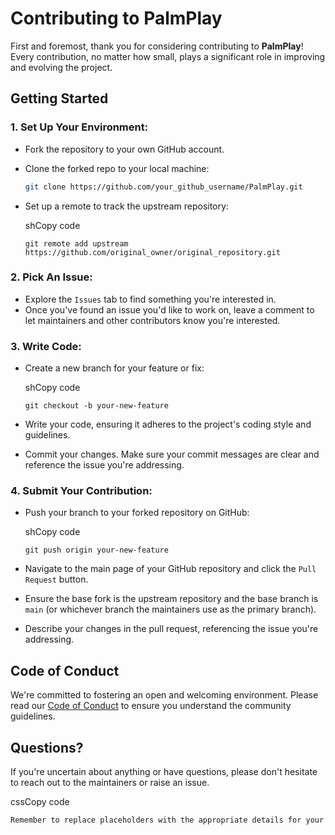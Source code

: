 # Contributing to PalmPlay

First and foremost, thank you for considering contributing to **PalmPlay**! Every contribution, no matter how small, plays a significant role in improving and evolving the project.

## Getting Started

### 1. Set Up Your Environment:

- Fork the repository to your own GitHub account.
- Clone the forked repo to your local machine:
  ```sh
  git clone https://github.com/your_github_username/PalmPlay.git

-   Set up a remote to track the upstream repository:

    shCopy code

    `git remote add upstream https://github.com/original_owner/original_repository.git`

### 2\. Pick An Issue:

-   Explore the `Issues` tab to find something you're interested in.
-   Once you've found an issue you'd like to work on, leave a comment to let maintainers and other contributors know you're interested.

### 3\. Write Code:

-   Create a new branch for your feature or fix:

    shCopy code

    `git checkout -b your-new-feature`

-   Write your code, ensuring it adheres to the project's coding style and guidelines.

-   Commit your changes. Make sure your commit messages are clear and reference the issue you're addressing.

### 4\. Submit Your Contribution:

-   Push your branch to your forked repository on GitHub:

    shCopy code

    `git push origin your-new-feature`

-   Navigate to the main page of your GitHub repository and click the `Pull Request` button.

-   Ensure the base fork is the upstream repository and the base branch is `main` (or whichever branch the maintainers use as the primary branch).

-   Describe your changes in the pull request, referencing the issue you're addressing.

Code of Conduct
---------------

We're committed to fostering an open and welcoming environment. Please read our [Code of Conduct](https://chat.openai.com/c/link_to_code_of_conduct.md) to ensure you understand the community guidelines.

Questions?
----------

If you're uncertain about anything or have questions, please don't hesitate to reach out to the maintainers or raise an issue.

cssCopy code

 `Remember to replace placeholders with the appropriate details for your`
